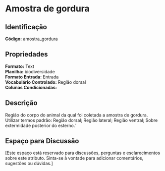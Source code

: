 # Amostra de gordura

## Identificação
**Código:** amostra_gordura

## Propriedades
**Formato:** Text  
**Planilha:** biodiversidade  
**Formato Entrada:** Entrada  
**Vocabulário Controlado:** Região dorsal  
**Colunas Condicionadas:**   

## Descrição
Região do corpo do animal da qual foi coletada a amostra de gordura. Utilizar termos padrão: Região dorsal; Região lateral; Região ventral; Sobre extermidade posterior do esterno.'

## Espaço para Discussão
[Este espaço está reservado para discussões, perguntas e esclarecimentos sobre este atributo. Sinta-se à vontade para adicionar comentários, sugestões ou dúvidas.]
